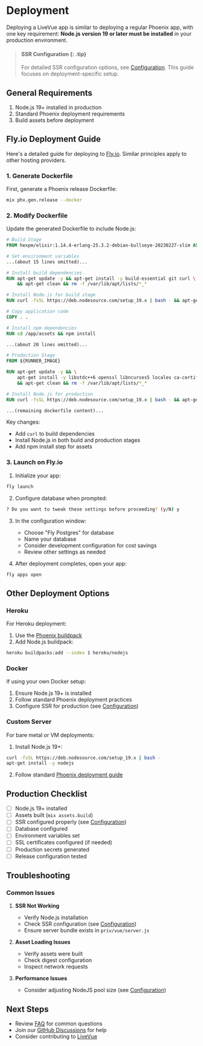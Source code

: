 # Deployment

Deploying a LiveVue app is similar to deploying a regular Phoenix app, with one key requirement: **Node.js version 19 or later must be installed** in your production environment.

> #### SSR Configuration {: .tip}
>
> For detailed SSR configuration options, see [Configuration](configuration.md#server-side-rendering-ssr). This guide focuses on deployment-specific setup.

## General Requirements

1. Node.js 19+ installed in production
2. Standard Phoenix deployment requirements
3. Build assets before deployment

## Fly.io Deployment Guide

Here's a detailed guide for deploying to [Fly.io](https://fly.io/). Similar principles apply to other hosting providers.

### 1. Generate Dockerfile

First, generate a Phoenix release Dockerfile:

```bash
mix phx.gen.release --docker
```

### 2. Modify Dockerfile

Update the generated Dockerfile to include Node.js:

```dockerfile
# Build Stage
FROM hexpm/elixir:1.14.4-erlang-25.3.2-debian-bullseye-20230227-slim AS builder

# Set environment variables
...(about 15 lines omitted)...

# Install build dependencies
RUN apt-get update -y && apt-get install -y build-essential git curl \
    && apt-get clean && rm -f /var/lib/apt/lists/*_*

# Install Node.js for build stage
RUN curl -fsSL https://deb.nodesource.com/setup_19.x | bash - && apt-get install -y nodejs

# Copy application code
COPY . .

# Install npm dependencies
RUN cd /app/assets && npm install

...(about 20 lines omitted)...

# Production Stage
FROM ${RUNNER_IMAGE}

RUN apt-get update -y && \
    apt-get install -y libstdc++6 openssl libncurses5 locales ca-certificates curl \
    && apt-get clean && rm -f /var/lib/apt/lists/*_*

# Install Node.js for production
RUN curl -fsSL https://deb.nodesource.com/setup_19.x | bash - && apt-get install -y nodejs

...(remaining dockerfile content)...
```

Key changes:
- Add `curl` to build dependencies
- Install Node.js in both build and production stages
- Add npm install step for assets

### 3. Launch on Fly.io

1. Initialize your app:
```bash
fly launch
```

2. Configure database when prompted:
```bash
? Do you want to tweak these settings before proceeding? (y/N) y
```

3. In the configuration window:
   - Choose "Fly Postgres" for database
   - Name your database
   - Consider development configuration for cost savings
   - Review other settings as needed

4. After deployment completes, open your app:
```bash
fly apps open
```

## Other Deployment Options

### Heroku

For Heroku deployment:
1. Use the [Phoenix buildpack](https://hexdocs.pm/phoenix/heroku.html)
2. Add Node.js buildpack:
```bash
heroku buildpacks:add --index 1 heroku/nodejs
```

### Docker

If using your own Docker setup:
1. Ensure Node.js 19+ is installed
2. Follow standard Phoenix deployment practices
3. Configure SSR for production (see [Configuration](configuration.md#production-ssr-setup))

### Custom Server

For bare metal or VM deployments:
1. Install Node.js 19+:
```bash
curl -fsSL https://deb.nodesource.com/setup_19.x | bash -
apt-get install -y nodejs
```

2. Follow standard [Phoenix deployment guide](https://hexdocs.pm/phoenix/deployment.html)

## Production Checklist

- [ ] Node.js 19+ installed
- [ ] Assets built (`mix assets.build`)
- [ ] SSR configured properly (see [Configuration](configuration.md#production-ssr-setup))
- [ ] Database configured
- [ ] Environment variables set
- [ ] SSL certificates configured (if needed)
- [ ] Production secrets generated
- [ ] Release configuration tested

## Troubleshooting

### Common Issues

1. **SSR Not Working**
   - Verify Node.js installation
   - Check SSR configuration (see [Configuration](configuration.md#ssr-troubleshooting))
   - Ensure server bundle exists in `priv/vue/server.js`

2. **Asset Loading Issues**
   - Verify assets were built
   - Check digest configuration
   - Inspect network requests

3. **Performance Issues**
   - Consider adjusting NodeJS pool size (see [Configuration](configuration.md#production-ssr-setup))

## Next Steps

- Review [FAQ](faq.md) for common questions
- Join our [GitHub Discussions](https://github.com/Valian/live_vue/discussions) for help
- Consider contributing to [LiveVue](https://github.com/Valian/live_vue)